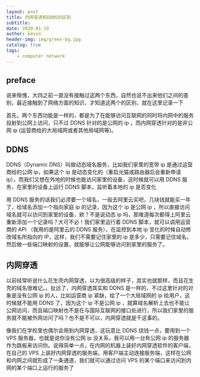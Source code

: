 ```yaml
---
layout: post
title: 内网穿透和DDNS的区别
subtitle: 
date: 2020-01-10
author: kevin
header-img: img/green-bg.jpg
catalog: true
tags:
    - computer network
---
```




## preface



说来惭愧，大四之前一直没有接触过这两个东西，自然也说不出来他们之间的差别，最近接触到了网络方面的知识，才知道这两个的区别，就在这里记录一下



首先，两个东西功能是一样的，都是为了在能够访问互联网的同时将内网中的服务投射到公网上访问，只不过 DDNS 针对的是公网的 ip ，而内网穿透针对的是非公网 ip (运营商给的大局域网或者其他局域网等)。



## DDNS



DDNS（Dynamic DNS）叫做动态域名服务，比如我们家里的宽带 ip 是通过运营商给的公网 ip，如果这个 ip 是动态变化的（重启光猫或路由器后会重新申请 ip），而我们又想在外地的时候也能访问家里的设备，这时候就可以用 DDNS 服务，在家里的设备上运行 DDNS 脚本，监听着本地的 ip 是否变化



用 DDNS 服务的话我们必须要一个域名，一般去阿里云买吧，几块钱就能买一年了，给域名添加一个指向家庭 ip 的记录，因为这个 ip 是公网 ip ，所以直接访问域名就可以访问到家里的设备，欸？不是说动态 ip 吗，那难道每次都得上阿里云重新添加一个记录吗？大可不必！我们家里运行着 DDNS 脚本，就可以调用运营商的 API （我用的是阿里云的 DDNS 服务），在监控到本地 ip 变化的时候自动修改域名所指向的 IP，这样，我们不需要记住家里的 ip 是多少，只需要记住域名，然后做一些端口映射的设置，就能够让公网能够访问到家里的服务了。



## 内网穿透



以前经常听说什么花生壳内网穿透，以为很高级的样子，其实也就那样，而且花生壳的域名很难记。。扯远了，内网穿透其实和 DDNS 是一样的，不过这里针对的对象是没有公网 ip 的人，比如运营商 ip 紧缺，给了一个大局域网的 ip 给用户，这时候就不能用 DDNS 了，因为这个 ip 不是公网 ip ，就算域名解析上去也不能让公网访问，而且端口映射也不是在与国际互联网的接口处进行，所以我们家里的服务就不能被外网访问了吗？也不是不可以，内网穿透就是干这事的。



像我们在学校里也偶尔会用到内网穿透，这玩意比 DDNS 烧钱一点，要用到一个 VPS 服务器，也就是说你没有公网 ip 没关系，我可以用一台有公网 ip 的服务器作为跳板来访问你。说得简单一点，在内网的机器上装好内网穿透软件的客户端，在自己的 VPS 上装好内网穿透的服务端，用客户端主动连接服务端，这样在公网和内网之间就形成了一条通道，我们就可以通过访问 VPS 的某个端口来访问到内网的某个端口上运行的服务了